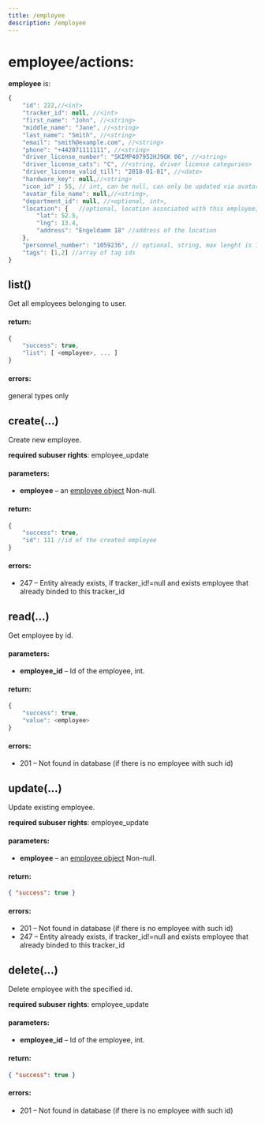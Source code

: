 ```yaml
---
title: /employee
description: /employee
---
```


# employee/actions:

**employee** is:
```js
{
    "id": 222,//<int>
    "tracker_id": null, //<int>
    "first_name": "John", //<string>
    "middle_name": "Jane", //<string>
    "last_name": "Smith", //<string>
    "email": "smith@example.com", //<string>
    "phone": "+442071111111", //<string>
    "driver_license_number": "SKIMP407952HJ9GK 06", //<string>
    "driver_license_cats": "C", //<string, driver license categories>
    "driver_license_valid_till": "2018-01-01", //<date>
    "hardware_key": null,//<string>
    "icon_id" : 55, // int, can be null, can only be updated via avatar/assign(...)
    "avatar_file_name": null,//<string>,
    "department_id": null, //<optional, int>,
    "location": {   //optional, location associated with this employee, shoul be valid or null
        "lat": 52.5,
        "lng": 13.4,
        "address": "Engeldamm 18" //address of the location
    },
    "personnel_number": "1059236", // optional, string, max lenght is 15
    "tags": [1,2] //array of tag ids
}
```

## list()

Get all employees belonging to user.

#### return:

```js
{
    "success": true,
    "list": [ <employee>, ... ]
}
```

#### errors:

general types only

## create(…)

Create new employee.

**required subuser rights**: employee_update

#### parameters:

*   **employee** – an [employee object](#employeeactions) Non-null.

#### return:

```js
{
    "success": true,
    "id": 111 //id of the created employee
}
```

#### errors:

*   247 – Entity already exists, if tracker\_id!=null and exists employee that already binded to this tracker\_id


## read(…)

Get employee by id.

#### parameters:

*   **employee_id** – Id of the employee, int.

#### return:

```js
{
    "success": true,
    "value": <employee>
}
```

#### errors:

*   201 – Not found in database (if there is no employee with such id)


## update(…)

Update existing employee.

**required subuser rights**: employee_update

#### parameters:

*   **employee** – an [employee object](#employeeactions) Non-null.

#### return:

```json
{ "success": true }
```

#### errors:

*   201 – Not found in database (if there is no employee with such id)
*   247 – Entity already exists, if tracker\_id!=null and exists employee that already binded to this tracker\_id

## delete(…)

Delete employee with the specified id.

**required subuser rights**: employee_update

#### parameters:

*   **employee_id** – Id of the employee, int.

#### return:

```json
{ "success": true }
```

#### errors:

*   201 – Not found in database (if there is no employee with such id)
